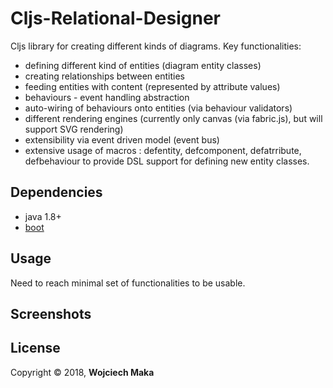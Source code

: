# Cljs-Relational-Designer

Cljs library for creating different kinds of diagrams.
Key functionalities:
- defining different kind of entities (diagram entity classes)
- creating relationships between entities
- feeding entities with content (represented by attribute values)
- behaviours - event handling abstraction
- auto-wiring of behaviours onto entities (via behaviour validators)
- different rendering engines (currently only canvas (via fabric.js), but will support SVG rendering)
- extensibility via event driven model (event bus)
- extensive usage of macros : defentity, defcomponent, defatrribute, defbehaviour to provide DSL support for defining new entity classes.

## Dependencies

- java 1.8+
- [boot][1]


## Usage

Need to reach minimal set of functionalities to be usable.

## Screenshots

## License

Copyright © 2018, **Wojciech Maka**

[1]: https://github.com/tailrecursion/boot
[2]: https://github.com/technomancy/leiningen
[3]: http://localhost:8000
